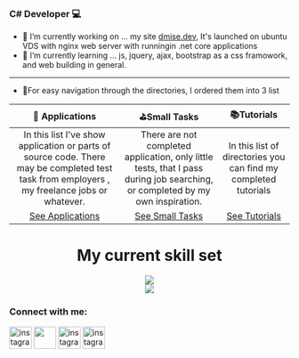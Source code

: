 ### C# Developer :computer:
- 🔭 I’m currently working on ... my site [dmise.dev](https://dmise.dev), It's launched on ubuntu VDS with nginx web server with runningin .net core applications 
- 🌱 I’m currently learning ... js, jquery, ajax, bootstrap as a css framowork, and web building in general.

<hr>

- :pushpin:For easy navigation through the directories, I ordered them into 3 list

|:rocket: Applications|:golf:Small Tasks|:books:Tutorials|
|:-:|:-:|:-:|
|In this list I've show application or parts of source code. There may be completed test task from employers , my freelance jobs or whatever.|There are not completed application, only little tests, that I pass during job searching, or completed by my own inspiration.|In this list of directories you can find my completed tutorials|
|[See Applications](https://github.com/stars/Dmise/lists/applications)| [See Small Tasks](https://github.com/stars/Dmise/lists/small-tasks)|[See Tutorials](https://github.com/stars/Dmise/lists/tutorials)|



<h1 align="center">My current skill set</h1>
<p align="center">
  <a href="https://skillicons.dev">
    <img src="https://skillicons.dev/icons?i=git,docker,cs,dotnet,html,mysql,linux" />  </br>
    <img src="https://skillicons.dev/icons?i=arduino,cpp" />
  </a>
</p>

<h3 align="left">Connect with me:</h3>
<p align="left">
<a href="https://t.me/dmise" target="_blank" ><img align="centre" src="https://web.ojoteam.com/img/icons/telegram.svg" alt="instagram" height="40" width="40" /></a>
  <a href="https://wa.me/79215570414" target="_blank" ><img align="centre" src="https://web.ojoteam.com/img/icons/whatsapp.svg" height="40" width="40" /></a>
<a href="https://instagram.com/dmise_petrov" target="_blank" ><img align="centre" src="https://raw.githubusercontent.com/rahuldkjain/github-profile-readme-generator/master/src/images/icons/Social/instagram.svg" alt="instagram" height="40" width="40" /></a>
<a href="https://vk.com/dmise" target="_blank" ><img align="centre" src="https://upload.wikimedia.org/wikipedia/commons/f/f3/VK_Compact_Logo_%282021-present%29.svg" alt="instagram" height="40" width="40" /></a>
<p>
  


<!--
**Dmise/Dmise** is a ✨ _special_ ✨ repository because its `README.md` (this file) appears on your GitHub profile.
![aspnetcore](https://user-images.githubusercontent.com/46092536/179498475-f0f4e0dd-eb08-44ee-884d-33bbd9d1fcfa.png)

Here are some ideas to get you started:

- 🔭 I’m currently working on ...
- 🌱 I’m currently learning ...
- 👯 I’m looking to collaborate on ...
- 🤔 I’m looking for help with ...
- 💬 Ask me about ...
- 📫 How to reach me: ...
- 😄 Pronouns: ...
- ⚡ Fun fact: ...
-->
